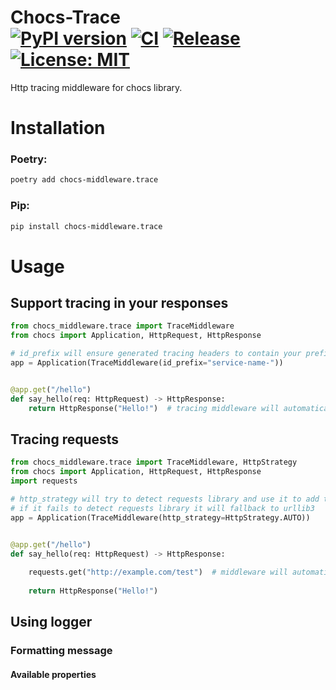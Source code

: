 # Chocs-Trace <br> [![PyPI version](https://badge.fury.io/py/chocs-middleware.trace.svg)](https://pypi.org/project/chocs-middleware.trace/) [![CI](https://github.com/kodemore/chocs-trace/actions/workflows/main.yaml/badge.svg)](https://github.com/kodemore/chocs-trace/actions/workflows/main.yaml) [![Release](https://github.com/kodemore/chocs-trace/actions/workflows/release.yml/badge.svg)](https://github.com/kodemore/chocs-trace/actions/workflows/release.yml) [![License: MIT](https://img.shields.io/badge/License-MIT-yellow.svg)](https://opensource.org/licenses/MIT)
Http tracing middleware for chocs library. 


# Installation

### Poetry:
```bash
poetry add chocs-middleware.trace
```

### Pip:
```bash
pip install chocs-middleware.trace
```

# Usage

## Support tracing in your responses

```python
from chocs_middleware.trace import TraceMiddleware
from chocs import Application, HttpRequest, HttpResponse

# id_prefix will ensure generated tracing headers to contain your prefix
app = Application(TraceMiddleware(id_prefix="service-name-"))


@app.get("/hello")
def say_hello(req: HttpRequest) -> HttpResponse:
    return HttpResponse("Hello!")  # tracing middleware will automatically attach x-request-id, x-correlation-id, x-causation-id headers to your response

```

## Tracing requests

```python
from chocs_middleware.trace import TraceMiddleware, HttpStrategy
from chocs import Application, HttpRequest, HttpResponse
import requests

# http_strategy will try to detect requests library and use it to add tracing headers in all your requests
# if it fails to detect requests library it will fallback to urllib3
app = Application(TraceMiddleware(http_strategy=HttpStrategy.AUTO))


@app.get("/hello")
def say_hello(req: HttpRequest) -> HttpResponse:
    
    requests.get("http://example.com/test")  # middleware will automatically attach x-correlation-id, x-causation-id and x-request-id headers to your request
    
    return HttpResponse("Hello!")
```

## Using logger

### Formatting message

#### Available properties
